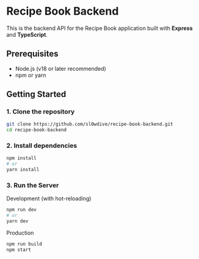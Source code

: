 
# Recipe Book Backend

This is the backend API for the Recipe Book application built with **Express** and **TypeScript**.

## Prerequisites

-   Node.js (v18 or later recommended)
-   npm or yarn

## Getting Started

### 1. Clone the repository

```bash
git clone https://github.com/sl0wdive/recipe-book-backend.git
cd recipe-book-backend
```

### 2. Install dependencies

```bash
npm install
# or
yarn install
```

### 3. Run the Server

Development (with hot-reloading)

```bash
npm run dev
# or
yarn dev
```

Production

```bash
npm run build
npm start
```